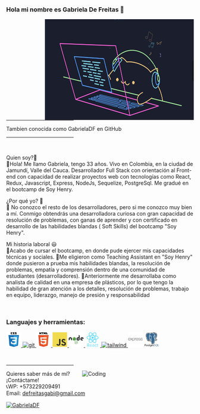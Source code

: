 ### Hola mi nombre es Gabriela De Freitas 👋
<a target="_blank" align="center">
  <img align="right" top="500" height="270" width="400" alt="GIF" src="https://github.com/SophieNguyen113/SophieNguyen113/blob/main/Sophie%20Nguyen%20-%20CatCat.gif">
  
</a>

<hr width="36%" >
 Tambien conocida como GabrielaDF en GitHub
<br>
<hr width="36%" >
<br>

Quien soy?👀
<br>
🔸Hola! Me llamo Gabriela, tengo 33 años. Vivo en Colombia, en la ciudad de Jamundí, Valle del Cauca.
 Desarrollador Full Stack con orientación al Front-end con capacidad de realizar proyectos web con tecnologías como React, Redux, Javascript, Express, NodeJs, Sequelize, PostgreSql. Me gradué en el bootcamp de Soy Henry.

¿Por qué yo? 🦾
<br>
🔸 No conozco el resto de los desarrolladores, pero si me conozco muy bien a mí. Conmigo obtendrás una desarrolladora curiosa con gran capacidad de resolución de problemas, con ganas de aprender y con certificado en desarrollo de las habilidades blandas ( Soft Skills) del bootcamp "Soy Henry".

Mi historia laboral 😃
<br>
🔸Acabo de cursar el bootcamp, en donde pude ejercer mis capacidades técnicas y sociales.
🔸Me eligieron como Teaching Assistant en "Soy Henry" donde pusieron a prueba mis habilidades blandas, la resolución de problemas, empatía y comprensión dentro de una comunidad de estudiantes (desarrolladores).
🔸Anteriormente me desarrollaba como analista de calidad en una empresa de plásticos, por lo que tengo la habilidad de gran atención a los detalles, resolución de problemas, trabajo en equipo, liderazgo, manejo de presión y responsabilidad 


 
<br>
<h3 align="left">Languajes y herramientas:</h3>
<p align="left">  <a href="https://www.w3schools.com/css/" target="_blank" rel="noreferrer"> <img src="https://raw.githubusercontent.com/devicons/devicon/master/icons/css3/css3-original-wordmark.svg" alt="css3" width="40" height="40"/> </a> <a href="https://git-scm.com/" target="_blank" rel="noreferrer"> <img src="https://www.vectorlogo.zone/logos/git-scm/git-scm-icon.svg" alt="git" width="40" height="40"/> </a> <a href="https://www.w3.org/html/" target="_blank" rel="noreferrer"> <img src="https://raw.githubusercontent.com/devicons/devicon/master/icons/html5/html5-original-wordmark.svg" alt="html5" width="40" height="40"/> </a> <a href="https://developer.mozilla.org/en-US/docs/Web/JavaScript" target="_blank" rel="noreferrer"> <img src="https://raw.githubusercontent.com/devicons/devicon/master/icons/javascript/javascript-original.svg" alt="javascript" width="40" height="40"/> </a>   </a> <a href="https://nodejs.org" target="_blank" rel="noreferrer"> <img src="https://raw.githubusercontent.com/devicons/devicon/master/icons/nodejs/nodejs-original-wordmark.svg" alt="nodejs" width="40" height="40"/> </a>  <a href="https://reactjs.org/" target="_blank" rel="noreferrer"> <img src="https://raw.githubusercontent.com/devicons/devicon/master/icons/react/react-original-wordmark.svg" alt="react" width="40" height="40"/> </a> <a href="https://tailwindcss.com/" target="_blank" rel="noreferrer"> <img src="https://www.vectorlogo.zone/logos/tailwindcss/tailwindcss-icon.svg" alt="tailwind" width="40" height="40"/> </a> <a href="https://expressjs.com" target="_blank" rel="noreferrer"> <img src="https://raw.githubusercontent.com/devicons/devicon/master/icons/express/express-original-wordmark.svg" alt="express" width="40" height="40" badground="white"/></a> <a href="https://www.postgresql.org" target="_blank" rel="noreferrer"> <img src="https://raw.githubusercontent.com/devicons/devicon/master/icons/postgresql/postgresql-original-wordmark.svg" alt="postgresql" width="40" height="40"/> </a> </p><br>


<hr width="36%" >


<img align="right" alt="Coding" width="300" src="https://cdn.dribbble.com/users/1277312/screenshots/14733298/media/39b1045e593737587dd60e42c8422d1f.gif" >


Quieres saber más de mí? 
<br>
¡Contáctame!
<br>
📞WP: +573229209491
<br>
Email: defreitasgabi@gmail.com

<p align="left">
<a href="https://www.linkedin.com/in/gabriela-de-freitas-90529b121/" target="blank"><img align="center" src="https://raw.githubusercontent.com/rahuldkjain/github-profile-readme-generator/master/src/images/icons/Social/linked-in-alt.svg" alt="GabrielaDF" height="30" width="40" /></a>
<!--
**gabrielaDF/GabrielaDF** is a ✨ _special_ ✨ repository because its `README.md` (this file) appears on your GitHub profile.

Here are some ideas to get you started:

- 🔭 I’m currently working on ...
- 🌱 I’m currently learning ...
- 👯 I’m looking to collaborate on ...
- 🤔 I’m looking for help with ...
- 💬 Ask me about ...
- 📫 How to reach me: ...
- 😄 Pronouns: ...
- ⚡ Fun fact: ...
-->
